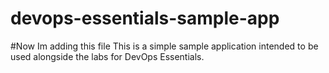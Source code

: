 # devops-essentials-sample-app
#Now Im adding this file
This is a simple sample application intended to be used alongside the labs for DevOps Essentials.
